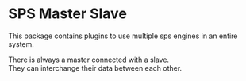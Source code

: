 # SPS Master Slave
This package contains plugins to use multiple sps engines in an entire system.

There is always a master connected with a slave.  
They can interchange their data between each other.
